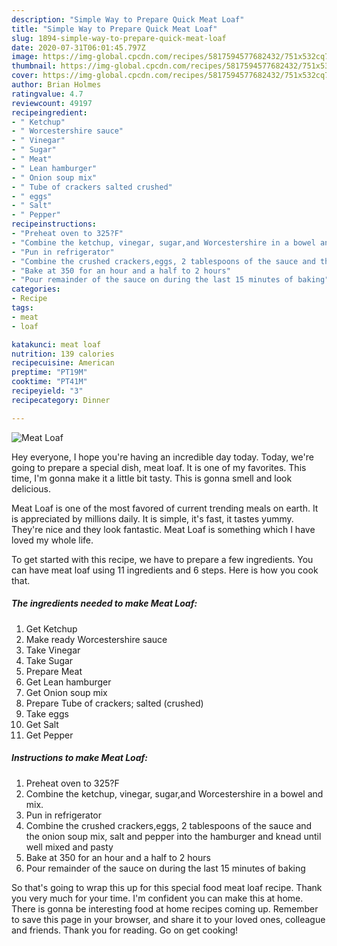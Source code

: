 ```yaml
---
description: "Simple Way to Prepare Quick Meat Loaf"
title: "Simple Way to Prepare Quick Meat Loaf"
slug: 1894-simple-way-to-prepare-quick-meat-loaf
date: 2020-07-31T06:01:45.797Z
image: https://img-global.cpcdn.com/recipes/5817594577682432/751x532cq70/meat-loaf-recipe-main-photo.jpg
thumbnail: https://img-global.cpcdn.com/recipes/5817594577682432/751x532cq70/meat-loaf-recipe-main-photo.jpg
cover: https://img-global.cpcdn.com/recipes/5817594577682432/751x532cq70/meat-loaf-recipe-main-photo.jpg
author: Brian Holmes
ratingvalue: 4.7
reviewcount: 49197
recipeingredient:
- " Ketchup"
- " Worcestershire sauce"
- " Vinegar"
- " Sugar"
- " Meat"
- " Lean hamburger"
- " Onion soup mix"
- " Tube of crackers salted crushed"
- " eggs"
- " Salt"
- " Pepper"
recipeinstructions:
- "Preheat oven to 325?F"
- "Combine the ketchup, vinegar, sugar,and Worcestershire in a bowel and mix."
- "Pun in refrigerator"
- "Combine the crushed crackers,eggs, 2 tablespoons of the sauce and the onion soup mix, salt and pepper into the hamburger and knead until well mixed and pasty"
- "Bake at 350 for an hour and a half to 2 hours"
- "Pour remainder of the sauce on during the last 15 minutes of baking"
categories:
- Recipe
tags:
- meat
- loaf

katakunci: meat loaf 
nutrition: 139 calories
recipecuisine: American
preptime: "PT19M"
cooktime: "PT41M"
recipeyield: "3"
recipecategory: Dinner

---
```



![Meat Loaf](https://img-global.cpcdn.com/recipes/5817594577682432/751x532cq70/meat-loaf-recipe-main-photo.jpg)

Hey everyone, I hope you're having an incredible day today. Today, we're going to prepare a special dish, meat loaf. It is one of my favorites. This time, I'm gonna make it a little bit tasty. This is gonna smell and look delicious.



Meat Loaf is one of the most favored of current trending meals on earth. It is appreciated by millions daily. It is simple, it's fast, it tastes yummy. They're nice and they look fantastic. Meat Loaf is something which I have loved my whole life.


To get started with this recipe, we have to prepare a few ingredients. You can have meat loaf using 11 ingredients and 6 steps. Here is how you cook that.

<!--inarticleads1-->

##### The ingredients needed to make Meat Loaf:

1. Get  Ketchup
1. Make ready  Worcestershire sauce
1. Take  Vinegar
1. Take  Sugar
1. Prepare  Meat
1. Get  Lean hamburger
1. Get  Onion soup mix
1. Prepare  Tube of crackers; salted (crushed)
1. Take  eggs
1. Get  Salt
1. Get  Pepper




<!--inarticleads2-->

##### Instructions to make Meat Loaf:

1. Preheat oven to 325?F
1. Combine the ketchup, vinegar, sugar,and Worcestershire in a bowel and mix.
1. Pun in refrigerator
1. Combine the crushed crackers,eggs, 2 tablespoons of the sauce and the onion soup mix, salt and pepper into the hamburger and knead until well mixed and pasty
1. Bake at 350 for an hour and a half to 2 hours
1. Pour remainder of the sauce on during the last 15 minutes of baking




So that's going to wrap this up for this special food meat loaf recipe. Thank you very much for your time. I'm confident you can make this at home. There is gonna be interesting food at home recipes coming up. Remember to save this page in your browser, and share it to your loved ones, colleague and friends. Thank you for reading. Go on get cooking!
